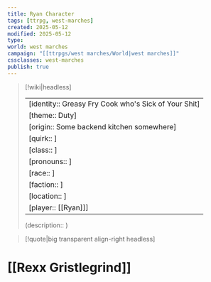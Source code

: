 ```yaml
---
title: Ryan Character
tags: [ttrpg, west-marches]
created: 2025-05-12
modified: 2025-05-12
type:
world: west marches
campaign: "[[ttrpgs/west marches/World|west marches]]"
cssclasses: west-marches
publish: true
---
```


> [!wiki|headless]
>
> |               |
> | ------------- |
> | [identity:: Greasy Fry Cook who's Sick of Your Shit] |
> | [theme:: Duty] |
> | [origin:: Some backend kitchen somewhere] |
> | [quirk:: ] |
> | [class:: ] |
> | [pronouns:: ] |
> | [race:: ] |
> | [faction:: ] |
> | [location:: ] |
> | [player:: [[Ryan]]] |
>
> (description:: )

> [!quote|big transparent align-right headless]

# [[Rexx Gristlegrind]]
